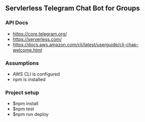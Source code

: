 ## Servlerless Telegram Chat Bot for Groups

### API Docs
- https://core.telegram.org/
- https://serverless.com/
- https://docs.aws.amazon.com/cli/latest/userguide/cli-chap-welcome.html

### Assumptions 
- AWS CLI is configured
- npm is installed

### Project setup
- $npm install
- $npm test
- $npm run deploy